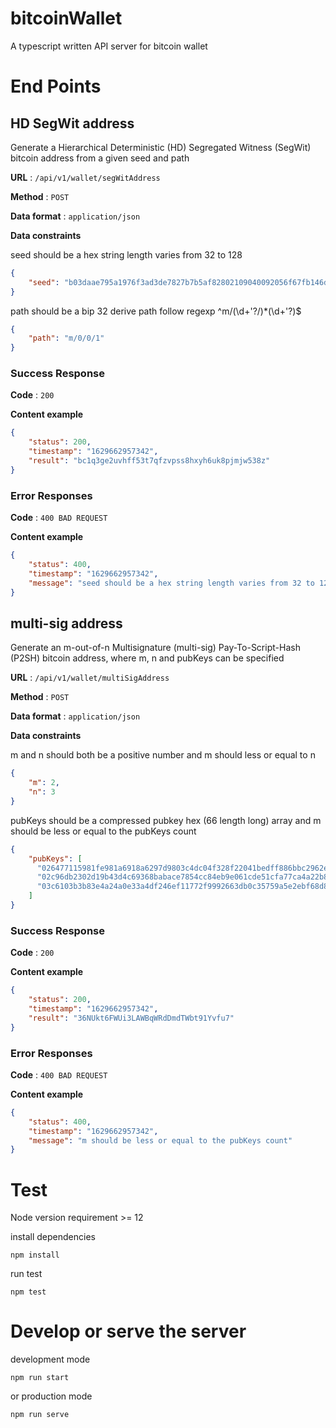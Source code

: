 # bitcoinWallet

A typescript written API server for bitcoin wallet

# End Points

## HD SegWit address 

Generate a Hierarchical Deterministic (HD) Segregated Witness (SegWit) bitcoin address from a given seed and path

**URL** : `/api/v1/wallet/segWitAddress`

**Method** : `POST`

**Data format** : `application/json`

**Data constraints**

seed should be a hex string length varies from 32 to 128

```json
{
    "seed": "b03daae795a1976f3ad3de7827b7b5af82802109040092056f67fb146d4961ad5f24e787bf24e4e0b3e2f1360fec05b0de01905613ba995f3b06e0b3dbdb6e0c"
}
```

path should be a bip 32 derive path follow regexp ^m\/(\d+'?\/)*(\d+'?)$

```json
{
    "path": "m/0/0/1"
}
```
### Success Response

**Code** : `200`

**Content example**

```json
{
    "status": 200,
    "timestamp": "1629662957342",
    "result": "bc1q3ge2uvhff53t7qfzvpss8hxyh6uk8pjmjw538z"
}
```

### Error Responses

**Code** : `400 BAD REQUEST`

**Content example**

```json
{
    "status": 400,
    "timestamp": "1629662957342",
    "message": "seed should be a hex string length varies from 32 to 128"
}
```

## multi-sig address 

 Generate an m-out-of-n Multisignature (multi-sig) Pay-To-Script-Hash (P2SH) bitcoin address, where m, n and pubKeys can be specified

**URL** : `/api/v1/wallet/multiSigAddress`

**Method** : `POST`

**Data format** : `application/json`

**Data constraints**

m and n should both be a positive number and m should less or equal to n

```json
{
    "m": 2,
    "n": 3
}
```

pubKeys should be a compressed pubkey hex (66 length long) array and m should be less or equal to the pubKeys count

```json
{
    "pubKeys": [
      "026477115981fe981a6918a6297d9803c4dc04f328f22041bedff886bbc2962e01",
      "02c96db2302d19b43d4c69368babace7854cc84eb9e061cde51cfa77ca4a22b8b9",
      "03c6103b3b83e4a24a0e33a4df246ef11772f9992663db0c35759a5e2ebf68d8e9"
    ]
}
```
### Success Response

**Code** : `200`

**Content example**

```json
{
    "status": 200,
    "timestamp": "1629662957342",
    "result": "36NUkt6FWUi3LAWBqWRdDmdTWbt91Yvfu7"
}
```

### Error Responses

**Code** : `400 BAD REQUEST`

**Content example**

```json
{
    "status": 400,
    "timestamp": "1629662957342",
    "message": "m should be less or equal to the pubKeys count"
}
```

# Test

Node version requirement >= 12

install dependencies
```
npm install
```

run test

```
npm test
```

# Develop or serve the server

development mode

``` 
npm run start
```

or production mode

``` 
npm run serve
```